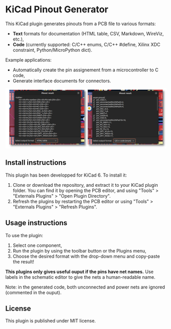 # KiCad Pinout Generator

This KiCad plugin generates pinouts from a PCB file to various formats:
* **Text** formats for documentation (HTML table, CSV, Markdown, WireViz, etc.),
* **Code** (currently supported: C/C++ enums, C/C++ #define, Xilinx XDC constraint, Python/MicroPython dict).

Example applications:
* Automatically create the pin assignement from a microcontroller to C code,
* Generate interface documents for connectors.

![HTML and C sample output](./pictures/sample_output.png)

## Install instructions

This plugin has been developped for KiCad 6.
To install it:
1. Clone or download the repository, and extract it to your KiCad plugin folder. You can find it by opening the PCB editor, and using "Tools" > "Externals Plugins" > "Open Plugin Directory".
2. Refresh the plugins by restarting the PCB editor or using "Tools" > "Externals Plugins" > "Refresh Plugins".

## Usage instructions

To use the plugin:
1. Select one component,
2. Run the plugin by using the toolbar button or the Plugins menu,
3. Choose the desired format with the drop-down menu and copy-paste the result!

**This plugins only gives useful ouput if the pins have net names.** Use labels in the schematic editor to give the nets a human-readable name.

Note: in the generated code, both unconnected and power nets are ignored (commented in the ouput).

## License

This plugin is published under MIT license.
